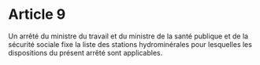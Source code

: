 # Article 9

Un arrêté du ministre du travail et du ministre de la santé publique et de la sécurité sociale fixe la liste des stations hydrominérales pour lesquelles les dispositions du présent arrêté sont applicables.
